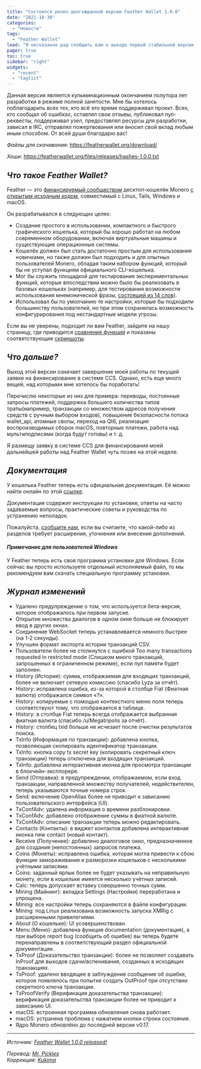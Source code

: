 ```yaml
---
title: "Состоялся релиз долгожданной версии Feather Wallet 1.0.0"
date: "2021-10-30"
categories:
  - "Новости"
tags:
  - "Feather Wallet"
lead: "Я несказанно рад сообщить вам о выходе первой стабильной версии Feather Wallet!"
pager: true
toc: true
sidebar: "right"
widgets:
  - "recent"
  - "taglist"
---
```


Данная версия является кульминационным окончанием полутора лет разработки в режиме полной занятости. Мне бы хотелось поблагодарить всех тех, кто всё это время поддерживал проект. Всех, кто сообщал об ошибках, оставлял свои отзывы, публиковал пул-реквесты, поддерживал узел, предоставлял ресурсы для разработки, зависал в IRC, отправлял пожертвования или вносил свой вклад любым иным способом. От всей души благодарю вас!

_Файлы для скачивания_: https://featherwallet.org/download/

_Хеши_: https://featherwallet.org/files/releases/hashes-1.0.0.txt

## _Что такое Feather Wallet?_

Feather — это [финансируемый сообществом](https://docs.featherwallet.org/guides/about) десктоп-кошелёк Monero [с открытым исходным кодом](https://git.featherwallet.org/feather/feather), совместимый с Linux, Tails, Windows и macOS.

Он разрабатывался в следующих целях:
- Создание простого в использовании, компактного и быстрого графического кошелька, который бы хорошо работал на любом современном оборудовании, включая виртуальные машины и существующие операционные системы.
- Кошелёк должен был стать достаточно простым для использования новичками, но также должен был подходить и для опытных пользователей Monero, обладая таким набором функций, который бы не уступал функциям официального CLI-кошелька.
- Мог бы служить площадкой для тестирования экспериментальных функций, которые впоследствии можно было бы реализовать в базовых кошельках (например, для тестирования возможности использования мнемонической фразы, [состоящей из 14 слов](https://docs.featherwallet.org/guides/seed-scheme)).
- Использовал бы по умолчанию те настройки, которые бы подходили большинству пользователей, но при этом сохранялась возможность конфигурирования под нестандартные модели угрозы.

Если вы не уверены, подходит ли вам Feather, зайдите на нашу страницу, где приводится [сравнение функций](https://docs.featherwallet.org/guides/features) и показаны соответствующие [скриншоты](https://featherwallet.org/screenshots).

## _Что дальше?_

Выход этой версии означает завершение моей работы по текущей заявке на финансирование в системе CCS. Однако, есть еще много вещей, над которыми мне хотелось бы поработать!

Перечислю некоторые из них для примера: переводы, постоянные запросы платежей, поддержка большего количества типов траты(например, транзакции со множеством адресов получения средств с ручным выбором входов), повышение безопасности потока wallet_api, атомные свопы, переход на Qt6, реализация воспроизводимых сборок macOS, повторные платежи, работа над мультиподписями (когда будут готовы) и т. д.

Я размещу заявку в системе CCS для финансирования моей дальнейшей работы над Feather Wallet чуть позже на этой неделе.

## _Документация_

У кошелька Feather теперь есть официальная документация. Её можно найти онлайн по этой [ссылке](https://docs.featherwallet.org/).

Документация содержит инструкции по установке, ответы на часто задаваемые вопросы, практические советы и руководства по устранению неполадок.

Пожалуйста, [сообщите нам](https://docs.featherwallet.org/guides/report-an-issue), если вы считаете, что какой-либо из разделов требует расширения, уточнения или внесения дополнений.

#### _Примечание для пользователей Windows_

У Feather теперь есть своя программа установки для Windows. Если сейчас вы просто используете отдельный исполняемый файл, то мы рекомендуем вам скачать специальную программу установки.

## _Журнал изменений_
- Удалено предупреждение о том, что используется бета-версия, которое отображалось при первом запуске.
- Открытие множества диалогов в одном окне больше не блокирует ввод в других окнах.
- Соединение WebSocket теперь устанавливается немного быстрее (на 1-2 секунды).
- Улучшен формат экспорта истории транзакций CSV.
- Пользователи более не столкнутся с ошибкой Too many transactions requested in restricted mode (Слишком много транзакций, запрошенных в ограниченном режиме), если пул памяти будет заполнен.
- History (История): сумма, отображаемая для входящих транзакций, более не включает сетевую комиссию (спасибо Lyza за отчёт).
- History: исправлена ошибка, из-за которой в столбце Fiat (Фиатная валюта) отображался символ «?».
- History: копируемые с помощью контекстного меню поля теперь соответствуют тому, что отображается в таблице.
- History: в столбце Fiat теперь всегда отображается выбранная фиатная валюта (спасибо /u/Megatripolis за отчёт).
- History: столбец txid больше не исчезает после очистки результатов поиска.
- TxInfo (Информация по транзакции): добавлена кнопка, позволяющая скопировать идентификатор транзакции.
- TxInfo: кнопка copy tx secret key (копировать секретный ключ транзакции) теперь отключена для входящих транзакций.
- TxInfo: добавлена интерактивная иконка для просмотра транзакции в блокчейн-эксплорере.
- Send (Отправка): в предупреждении, отображаемом, если вход транзакции, направленной множеству получателей, недействителен, теперь указываются точные номера строк.
- Send: включение OpenAlias более не приводит к зависанию пользовательского интерфейса (UI).
- TxConfAdv: удалена информация о времени разблокировки.
- TxConfAdv: добавлено отображение суммы в фиатной валюте.
- TxConfAdv: описание транзакции теперь можно редактировать.
- Contacts (Контакты): в виджет контактов добавлена интерактивная иконка new contact (новый контакт).
- Receive (Получение): добавлено диалоговое окно, предназначенное для создания (непостоянных) запросов платежа.
- Coins (Монеты): исправлена ошибка, которая могла привести к сбою функции замораживания и разморозки кошельков с несколькими учётными записями.
- Coins: заданный ярлык более не будет указывать на неправильную монету, если в кошельке имеется несколько учётных записей.
- Calc: теперь допускает вставку совершенно точных сумм.
- Mining (Майнинг): вкладка Settings (Настройки) переработана и упрощена.
- Mining: все настройки теперь сохраняются в файле конфигурации.
- Mining: под Linux реализована возможность запуска XMRig с расширенными привилегиями.
- About (О кошельке): UI усовершенствован.
- Menu (Меню): добавлена функция documentation (документация), а при выборе report bug (сообщить об ошибке) вы теперь будете перенаправлены в соответствующий раздел официальной документации.
- TxProof (Доказательство транзакции): более не позволяет создавать InProof для выходов сдачи/вспенивания, созданных в исходящих транзакциях.
- TxProof: удалено вводящее в заблуждение сообщение об ошибке, которое появлялось при попытке создать OutProof при отсутствии секретного ключа транзакции.
- TxProofVerify (Верификация доказательства транзакции): верификация доказательства транзакции более не приводит к зависанию UI.
- macOS: встроенная программа обновления снова работает.
- macOS: устранена проблема с нажатием кнопки строки состояния.
- Ядро Monero обновлёно до последней версии v0.17.

---

_Источник: [Feather Wallet 1.0.0 released!](https://www.reddit.com/r/FeatherWallet/comments/qiju31/feather_wallet_100_released/)_

_Перевод: [Mr. Pickles](https://t.me/v1docq47)_  
_Коррекция: [Kukima](https://t.me/Kukima)_
